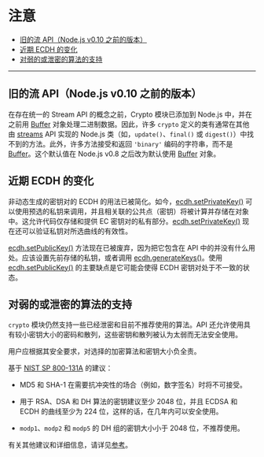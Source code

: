 # 注意

* [旧的流 API（Node.js v0.10 之前的版本）](#旧的流-apinodejsv010-之前的版本)
* [近期 ECDH 的变化](#近期-ECDH-的变化)
* [对弱的或泄密的算法的支持](#对弱的或泄密的算法的支持)

--------------------------------------------------


## 旧的流 API（Node.js v0.10 之前的版本）

在存在统一的 Stream API 的概念之前，Crypto 模块已添加到 Node.js 中，并在之前用 [Buffer](../buffer/) 对象处理二进制数据。因此，许多 `crypto` 定义的类有通常在其他由 [streams]() API 实现的 Node.js 类（如，`update()`、`final()` 或 `digest()`）中找不到的方法。此外，许多方法接受和返回 `'binary'` 编码的字符串，而不是 [Buffer](../buffer/)。这个默认值在 Node.js v0.8 之后改为默认使用 [Buffer](../buffer/) 对象。


## 近期 ECDH 的变化

非动态生成的密钥对的 ECDH 的用法已被简化。如今，[ecdh.setPrivateKey()](./class_ECDH.md#ecdhsetprivatekeyprivatekey-encoding) 可以使用预选的私钥来调用，并且相关联的公共点（密钥）将被计算并存储在对象中。这允许代码仅存储和提供 EC 密钥对的私有部分。[ecdh.setPrivateKey()](./class_ECDH.md#ecdhsetprivatekeyprivatekey-encoding) 现在还可以验证私钥对所选曲线的有效性。

[ecdh.setPublicKey()](./class_ECDH.md#ecdhsetpublickeypublickey-encoding) 方法现在已被废弃，因为把它包含在 API 中的并没有什么用处。应该设置先前存储的私钥，或者调用 [ecdh.generateKeys()](./class_ECDH.md#ecdhgeneratekeysencoding-format)。使用[ecdh.setPublicKey()](./class_ECDH.md#ecdhsetpublickeypublickey-encoding) 的主要缺点是它可能会使得 ECDH 密钥对处于不一致的状态。


## 对弱的或泄密的算法的支持

`crypto` 模块仍然支持一些已经泄密和目前不推荐使用的算法。API 还允许使用具有较小密钥大小的密码和散列，这些密钥和散列被认为太弱而无法安全使用。

用户应根据其安全要求，对选择的加密算法和密钥大小负全责。

基于 [NIST SP 800-131A](http://nvlpubs.nist.gov/nistpubs/SpecialPublications/NIST.SP.800-131Ar1.pdf) 的建议：

* MD5 和 SHA-1 在需要抗冲突性的场合（例如，数字签名）时将不可接受。

* 用于 RSA、DSA 和 DH 算法的密钥建议至少 2048 位，并且 ECDSA 和 ECDH 的曲线至少为 224 位，这样的话，在几年内可以安全使用。

* `modp1`、`modp2` 和 `modp5` 的 DH 组的密钥大小小于 2048 位，不推荐使用。

有关其他建议和详细信息，请详见[参考](http://nvlpubs.nist.gov/nistpubs/SpecialPublications/NIST.SP.800-131Ar1.pdf)。
